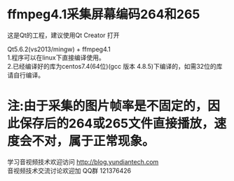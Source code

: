# ffmpeg4.1采集屏幕编码264和265

这是Qt的工程，建议使用Qt Creator 打开

Qt5.6.2(vs2013/mingw) + ffmpeg4.1  
1.程序可以在linux下直接编译使用。  
2.已经编译好的库为centos7.4(64位)(gcc 版本 4.8.5)下编译的，如需32位的库请自行编译。 

# 注:由于采集的图片帧率是不固定的，因此保存后的264或265文件直接播放，速度会不对，属于正常现象。  

学习音视频技术欢迎访问 http://blog.yundiantech.com  
音视频技术交流讨论欢迎加 QQ群 121376426  


